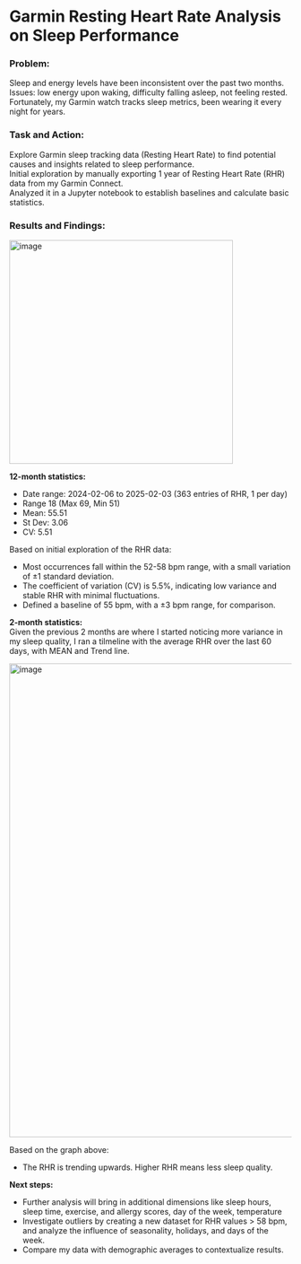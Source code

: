 # Garmin Resting Heart Rate Analysis on Sleep Performance

### Problem: 
Sleep and energy levels have been inconsistent over the past two months.   
Issues: low energy upon waking, difficulty falling asleep, not feeling rested.   
Fortunately, my Garmin watch tracks sleep metrics, been wearing it every night for years.

### Task and Action:
Explore Garmin sleep tracking data (Resting Heart Rate) to find potential causes and insights related to sleep performance.    
Initial exploration by manually exporting 1 year of Resting Heart Rate (RHR) data from my Garmin Connect.   
Analyzed it in a Jupyter notebook to establish baselines and calculate basic statistics.

### Results and Findings:  
<img width="399" alt="image" src="https://github.com/user-attachments/assets/b5852b39-56d1-40b9-8dcd-1f229ac1efba" />  

**12-month statistics:**  
- Date range: 2024-02-06 to 2025-02-03 (363 entries of RHR, 1 per day)
- Range 18 (Max 69, Min 51)
- Mean: 55.51
- St Dev: 3.06
- CV: 5.51

Based on initial exploration of the RHR data:  
- Most occurrences fall within the 52-58 bpm range, with a small variation of ±1 standard deviation.
- The coefficient of variation (CV) is 5.5%, indicating low variance and stable RHR with minimal fluctuations.
- Defined a baseline of 55 bpm, with a ±3 bpm range, for comparison.  

**2-month statistics:**  
Given the previous 2 months are where I started noticing more variance in my sleep quality, I ran a tilmeline with the average RHR over the last 60 days, with MEAN and Trend line.  

<img width="845" alt="image" src="https://github.com/user-attachments/assets/536aa5c9-0612-4e4a-bbfb-3fdaeccc9dee" />   

Based on the graph above:
- The RHR is trending upwards. Higher RHR means less sleep quality.  

**Next steps:**
- Further analysis will bring in additional dimensions like sleep hours, sleep time, exercise, and allergy scores, day of the week, temperature
- Investigate outliers by creating a new dataset for RHR values > 58 bpm, and analyze the influence of seasonality, holidays, and days of the week.
- Compare my data with demographic averages to contextualize results.






